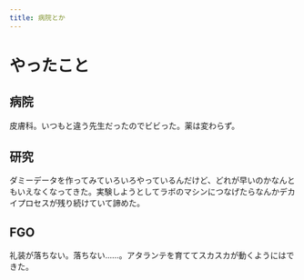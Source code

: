 ```yaml
---
title: 病院とか
---
```


# やったこと

## 病院

皮膚科。いつもと違う先生だったのでビビった。薬は変わらず。

## 研究

ダミーデータを作ってみていろいろやっているんだけど、どれが早いのかなんともいえなくなってきた。実験しようとしてラボのマシンにつなげたらなんかデカイプロセスが残り続けていて諦めた。

## FGO

礼装が落ちない。落ちない……。アタランテを育ててスカスカが動くようにはできた。

